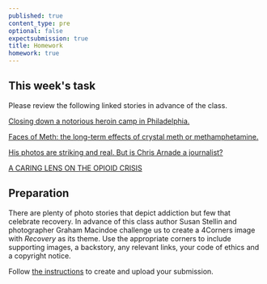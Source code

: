 ```yaml
---
published: true
content_type: pre
optional: false
expectsubmission: true
title: Homework
homework: true
---
```

## This week's task

Please review the following linked stories in advance of the class.

[Closing down a notorious heroin camp in Philadelphia.](https://www.theatlantic.com/photo/2017/08/closing-down-a-notorious-heroin-camp-in-philadelphia/536232/)

[Faces of Meth: the long-term effects of crystal meth or methamphetamine.](http://www.telegraph.co.uk/news/health/pictures/6454944/Faces-of-Meth-the-long-term-effects-of-crystal-meth-or-methamphetamine.html)

[His photos are striking and real. But is Chris Arnade a journalist?](http://www.cjr.org/the_feature/chris_arnade_journalism_photography_photojournalism.php)

[A CARING LENS ON THE OPIOID CRISIS](http://time.com/jeffrey-stockbridge-kensington-philadelphia-photographs/)



## Preparation

There are plenty of photo stories that depict addiction but few that celebrate recovery. In advance of this class author Susan Stellin and photographer Graham Macindoe challenge us to create a 4Corners image with _Recovery_ as its theme. Use the appropriate corners to include supporting images, a backstory, any relevant links, your code of ethics and a copyright notice.

Follow [the instructions](/class/fourcorners.md) to create and upload your submission.
